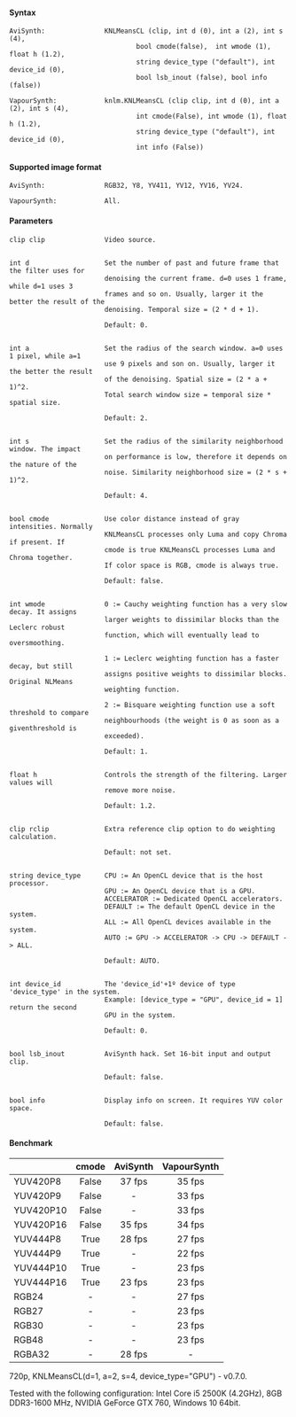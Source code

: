 #### Syntax ####
```
AviSynth:               KNLMeansCL (clip, int d (0), int a (2), int s (4), 
                                bool cmode(false),  int wmode (1), float h (1.2), 
                                string device_type ("default"), int device_id (0),
                                bool lsb_inout (false), bool info (false))

VapourSynth:            knlm.KNLMeansCL (clip clip, int d (0), int a (2), int s (4), 
                                int cmode(False), int wmode (1), float h (1.2), 
                                string device_type ("default"), int device_id (0), 
                                int info (False)) 
```

#### Supported image format ####
```
AviSynth:               RGB32, Y8, YV411, YV12, YV16, YV24.

VapourSynth: 	        All.
```


#### Parameters ####
``` 
clip clip               Video source.
	

int d                   Set the number of past and future frame that the filter uses for 
                        denoising the current frame. d=0 uses 1 frame, while d=1 uses 3
                        frames and so on. Usually, larger it the better the result of the
                        denoising. Temporal size = (2 * d + 1).

                        Default: 0.


int a                   Set the radius of the search window. a=0 uses 1 pixel, while a=1 
                        use 9 pixels and son on. Usually, larger it the better the result
                        of the denoising. Spatial size = (2 * a + 1)^2.
                        Total search window size = temporal size * spatial size.
	
                        Default: 2.


int s                   Set the radius of the similarity neighborhood window. The impact 
                        on performance is low, therefore it depends on the nature of the 
                        noise. Similarity neighborhood size = (2 * s + 1)^2.
	
                        Default: 4.


bool cmode              Use color distance instead of gray intensities. Normally 
                        KNLMeansCL processes only Luma and copy Chroma if present. If 
                        cmode is true KNLMeansCL processes Luma and Chroma together. 
                        If color space is RGB, cmode is always true.
	
                        Default: false.
	

int wmode               0 := Cauchy weighting function has a very slow decay. It assigns 
                        larger weights to dissimilar blocks than the Leclerc robust 
                        function, which will eventually lead to oversmoothing.
                        
                        1 := Leclerc weighting function has a faster decay, but still
                        assigns positive weights to dissimilar blocks. Original NLMeans 
                        weighting function.
                        
                        2 := Bisquare weighting function use a soft threshold to compare 
                        neighbourhoods (the weight is 0 as soon as a giventhreshold is 
                        exceeded).
	
                        Default: 1.
	
	
float h                 Controls the strength of the filtering. Larger values will 
                        remove more noise.
	                
                        Default: 1.2.


clip rclip              Extra reference clip option to do weighting calculation.
	
                        Default: not set.


string device_type      CPU := An OpenCL device that is the host processor.
                        GPU := An OpenCL device that is a GPU. 
                        ACCELERATOR := Dedicated OpenCL accelerators.
                        DEFAULT := The default OpenCL device in the system.
                        ALL := All OpenCL devices available in the system.
                        AUTO := GPU -> ACCELERATOR -> CPU -> DEFAULT -> ALL.
	
                        Default: AUTO.
                        
                        
int device_id           The 'device_id'+1º device of type 'device_type' in the system.
                        Example: [device_type = "GPU", device_id = 1] return the second 
                        GPU in the system.
			
                        Default: 0.
	
	
bool lsb_inout          AviSynth hack. Set 16-bit input and output clip.

                        Default: false.
	
	
bool info               Display info on screen. It requires YUV color space.

                        Default: false.
```

#### Benchmark ####

| | cmode | AviSynth | VapourSynth |
| :--------------- | :---------------: | :---------------: | :---------------: |
| YUV420P8 | False | 37 fps  | 35 fps  |
| YUV420P9  | False | - | 33 fps |
| YUV420P10  | False | -  | 33 fps  |
| YUV420P16  | False | 35 fps  | 34 fps  |
| YUV444P8  | True | 28 fps  | 27 fps  |
| YUV444P9  | True | -  | 22 fps  |
| YUV444P10  | True | -  | 23 fps  |
| YUV444P16  | True | 23 fps  | 23 fps  |
| RGB24  | - | - | 27 fps  |
| RGB27  | - | - | 23 fps  |
| RGB30  | - | - | 23 fps  |
| RGB48  | - | - | 23 fps  |
| RGBA32 | - | 28 fps  | - |

720p, KNLMeansCL(d=1, a=2, s=4, device_type="GPU") - v0.7.0.

Tested with the following configuration: Intel Core i5 2500K (4.2GHz), 8GB DDR3-1600 MHz, NVIDIA GeForce GTX 760, Windows 10 64bit.
